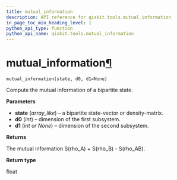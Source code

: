 ```yaml
---
title: mutual_information
description: API reference for qiskit.tools.mutual_information
in_page_toc_min_heading_level: 1
python_api_type: function
python_api_name: qiskit.tools.mutual_information
---
```


# mutual\_information[¶](#mutual-information "Permalink to this headline")

<span id="qiskit.tools.mutual_information" />

`mutual_information(state, d0, d1=None)`

Compute the mutual information of a bipartite state.

**Parameters**

*   **state** (*array\_like*) – a bipartite state-vector or density-matrix.
*   **d0** (*int*) – dimension of the first subsystem.
*   **d1** (*int or None*) – dimension of the second subsystem.

**Returns**

The mutual information S(rho\_A) + S(rho\_B) - S(rho\_AB).

**Return type**

float


